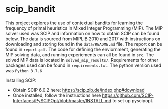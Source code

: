 # scip_bandit
This project explores the use of contextual bandits for learning the frequency of primal heuristics in Mixed Integer Programming (MIP).  The MIP solver used was SCIP and information on how to obtain SCIP can be found below.  The data is sourced from MIPLIB 2010 and 2017 with instructions on downloading and storing found in the `data/README.md` file.  The report can be found in `report.pdf`.  The code for defining the enviornment, generating the MIP solving data, and running experiements can all be found in `src`.  The solved MIP data is located in `solved_mip_results/`.  Requirements for other packages used can be found in `requirements.txt`.  The python version used was `Python 3.7.6`

Installing SCIP:
 - Obtain SCIP 6.0.2 here: https://scip.zib.de/index.php#download 
 - Once installed, follow the instructions here https://github.com/SCIP-Interfaces/PySCIPOpt/blob/master/INSTALL.md to set up pyscipopt.

